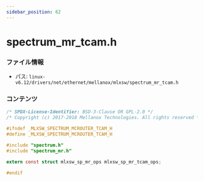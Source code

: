 ```yaml
---
sidebar_position: 62
---
```

# spectrum_mr_tcam.h

### ファイル情報

- パス: `linux-v6.12/drivers/net/ethernet/mellanox/mlxsw/spectrum_mr_tcam.h`

### コンテンツ

```h
/* SPDX-License-Identifier: BSD-3-Clause OR GPL-2.0 */
/* Copyright (c) 2017-2018 Mellanox Technologies. All rights reserved */

#ifndef _MLXSW_SPECTRUM_MCROUTER_TCAM_H
#define _MLXSW_SPECTRUM_MCROUTER_TCAM_H

#include "spectrum.h"
#include "spectrum_mr.h"

extern const struct mlxsw_sp_mr_ops mlxsw_sp_mr_tcam_ops;

#endif

```
